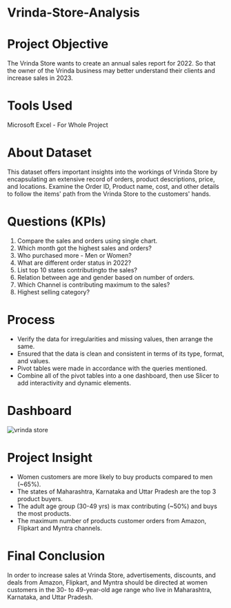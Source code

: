 # Vrinda-Store-Analysis
# Project Objective
The Vrinda Store wants to create an annual sales report for 2022. So that the owner of the Vrinda business may better understand their clients and increase sales in 2023.
# Tools Used
Microsoft Excel - For Whole Project
# About Dataset
This dataset offers important insights into the workings of Vrinda Store by encapsulating an extensive record of orders, product descriptions, price, and locations. Examine the Order ID, Product name, cost, and other details to follow the items' path from the Vrinda Store to the customers' hands.
# Questions (KPIs)
1) Compare the sales and orders using single chart.
2) Which month got the highest sales and orders?
3) Who purchased more - Men or Women?
4) What are different order status in 2022?
5) List top 10 states contributingto the sales?
6) Relation between age and gender based on number of orders.
7) Which Channel is contributing maximum to the sales?
8) Highest selling category?
# Process
- Verify the data for irregularities and missing values, then arrange the same.
- Ensured that the data is clean and consistent in terms of its type, format, and values.
- Pivot tables were made in accordance with the queries mentioned.
- Combine all of the pivot tables into a one dashboard, then use Slicer to add interactivity and dynamic elements.
# Dashboard
![vrinda store](https://github.com/shobkro/Vrinda-Store-Analysis/assets/39133098/80cdc42b-afe1-49d2-97f9-3bb06ecb73df)

# Project Insight
- Women customers are more likely to buy products compared to men (~65%).
- The states of Maharashtra, Karnataka and Uttar Pradesh are the top 3 product buyers.
- The adult age group (30-49 yrs) is max contributing (~50%) and buys the most products.
- The maximum number of products customer orders from Amazon, Flipkart and Myntra channels.
# Final Conclusion
In order to increase sales at Vrinda Store, advertisements, discounts, and deals from Amazon, Flipkart, and Myntra should be directed at women customers in the 30- to 49-year-old age range who live in Maharashtra, Karnataka, and Uttar Pradesh.

